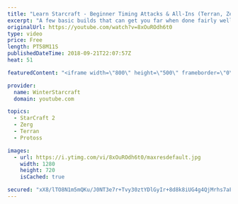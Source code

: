 ```yaml
---
title: "Learn Starcraft - Beginner Timing Attacks & All-Ins (Terran, Zerg & Protoss)"
excerpt: "A few basic builds that can get you far when done fairly well. Also important is how not to overextend and lose everything."
originalUrl: https://youtube.com/watch?v=8xOuROdh6t0
type: video
price: Free
length: PT58M11S
publishedDateTime: 2018-09-21T22:07:57Z
heat: 51

featuredContent: "<iframe width=\"800\" height=\"500\" frameborder=\"0\" src=\"https://www.youtube.com/embed/8xOuROdh6t0\" allow=\"accelerometer; autoplay; encrypted-media; gyroscope; picture-in-picture\" allowfullscreen></iframe>"

provider:
  name: WinterStarcraft
  domain: youtube.com

topics:
  - StarCraft 2
  - Zerg
  - Terran
  - Protoss

images:
  - url: https://i.ytimg.com/vi/8xOuROdh6t0/maxresdefault.jpg
    width: 1280
    height: 720
    isCached: true

secured: "xX8/lTO8N1m5mQKu/J0NT3e7r+Tvy30ztYDlGyIr+8d8k8iUG4g4QjMrhs7aFQMawHzo81ckspqIHhE749iXnstUw5WGp9yOVPMpP5dDfz4EMMXo7Z0tsPLFZE9aAHZBx583m6QY7SnCswD6zcjTztFE7CBUCTzqRcyKfBXoby8NkiMty+ucm09z0sViMZFi9CEPEQ9/aPROprJLzH/7uHw2fC54NRBxXWEelgdr7yyZIgdsz6z43qXd9Yi6//jqYNNNlkBEyHmPDkz4QeqvJQMiYJPLtRT0L3RM452nH/8SAeyXsktY0g9Y/+fj8LdAzZEEIHU5OpEdpy6uxgsRjr5SWf8eXkl3P3NpbYEA++ZkEuiu0AEqr85P3/6lmaknj2Bf3lmXXuCd55uUADgT3Gw5YS1COLFvlqnxxFLyCOE=;FYuG3ucOIA0itNuNzVp0VQ=="
---
```


